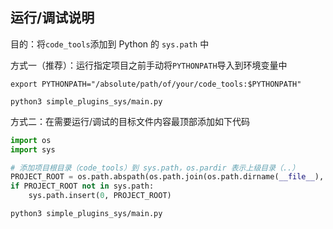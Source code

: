 ## 运行/调试说明
目的：将`code_tools`添加到 Python 的 `sys.path` 中

方式一（推荐）：运行指定项目之前手动将`PYTHONPATH`导入到环境变量中
```
export PYTHONPATH="/absolute/path/of/your/code_tools:$PYTHONPATH"
```
```
python3 simple_plugins_sys/main.py
```

方式二：在需要运行/调试的目标文件内容最顶部添加如下代码
```python
import os
import sys

# 添加项目根目录（code_tools）到 sys.path，os.pardir 表示上级目录（..）
PROJECT_ROOT = os.path.abspath(os.path.join(os.path.dirname(__file__), os.pardir))
if PROJECT_ROOT not in sys.path:
    sys.path.insert(0, PROJECT_ROOT)
```
```
python3 simple_plugins_sys/main.py
```
